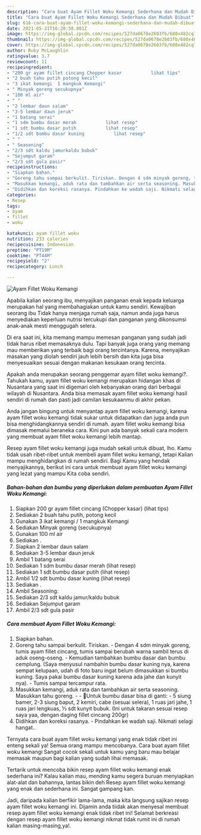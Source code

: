 ```yaml
---
description: "Cara buat Ayam Fillet Woku Kemangi Sederhana dan Mudah Dibuat"
title: "Cara buat Ayam Fillet Woku Kemangi Sederhana dan Mudah Dibuat"
slug: 616-cara-buat-ayam-fillet-woku-kemangi-sederhana-dan-mudah-dibuat
date: 2021-05-31T16:20:58.801Z
image: https://img-global.cpcdn.com/recipes/527da0678e2603fb/680x482cq70/ayam-fillet-woku-kemangi-foto-resep-utama.jpg
thumbnail: https://img-global.cpcdn.com/recipes/527da0678e2603fb/680x482cq70/ayam-fillet-woku-kemangi-foto-resep-utama.jpg
cover: https://img-global.cpcdn.com/recipes/527da0678e2603fb/680x482cq70/ayam-fillet-woku-kemangi-foto-resep-utama.jpg
author: Ruby McLaughlin
ratingvalue: 3.7
reviewcount: 11
recipeingredient:
- "200 gr ayam fillet cincang Chopper kasar           lihat tips"
- "2 buah tahu putih potong kecil"
- "3 ikat kemangi  1 mangkuk Kemangi"
- " Minyak goreng secukupnya"
- "100 ml air"
- " "
- "2 lembar daun salam"
- "3-5 lembar daun jeruk"
- "1 batang serai"
- "1 sdm bumbu dasar merah           lihat resep"
- "1 sdt bumbu dasar putih           lihat resep"
- "1/2 sdt bumbu dasar kuning           lihat resep"
- " "
- " Seasoning"
- "2/3 sdt kaldu jamurkaldu bubuk"
- "Sejumput garam"
- "2/3 sdt gula pasir"
recipeinstructions:
- "Siapkan bahan."
- "Goreng tahu sampai berkulit. Tiriskan. Dengan 4 sdm minyak goreng, tumis ayam fillet cincang, tumis sampai berubah warna sambil terus di aduk oseng-oseng. Kemudian tambahkan bumbu dasar dan bumbu cemplung. (Saya menyusul nambahin bumbu dasar kuning nya, karena sempat kelupaan, udah di foto baru ingat belum dimasukkan si bumbu kuning. Saya pakai bumbu dasar kuning karena ada jahe dan kunyit nya). Tumis sampai tercampur rata."
- "Masukkan kemangi, aduk rata dan tambahkan air serta seasoning. Masukkan tahu goreng.  🌺Untuk bumbu dasar bisa di ganti: 5 siung bamer, 2-3 siung baput, 2 kemiri, cabe (sesuai selera), 1 ruas jari jahe, 1 ruas jari lengkuas, ⅓ sdt kunyit bubuk. (Ini untuk takaran sesuai resep saya yaa, dengan daging fillet cincang 200gr)"
- "Didihkan dan koreksi rasanya. Pindahkan ke wadah saji. Nikmati selagi hangat.."
categories:
- Resep
tags:
- ayam
- fillet
- woku

katakunci: ayam fillet woku 
nutrition: 233 calories
recipecuisine: Indonesian
preptime: "PT19M"
cooktime: "PT44M"
recipeyield: "2"
recipecategory: Lunch

---
```



![Ayam Fillet Woku Kemangi](https://img-global.cpcdn.com/recipes/527da0678e2603fb/680x482cq70/ayam-fillet-woku-kemangi-foto-resep-utama.jpg)

Apabila kalian seorang ibu, menyajikan panganan enak kepada keluarga merupakan hal yang membahagiakan untuk kamu sendiri. Kewajiban seorang ibu Tidak hanya menjaga rumah saja, namun anda juga harus menyediakan keperluan nutrisi tercukupi dan panganan yang dikonsumsi anak-anak mesti menggugah selera.

Di era  saat ini, kita memang mampu memesan panganan yang sudah jadi tidak harus ribet memasaknya dulu. Tapi banyak juga orang yang memang mau memberikan yang terbaik bagi orang tercintanya. Karena, menyajikan masakan yang diolah sendiri jauh lebih bersih dan kita juga bisa menyesuaikan sesuai dengan makanan kesukaan orang tercinta. 



Apakah anda merupakan seorang penggemar ayam fillet woku kemangi?. Tahukah kamu, ayam fillet woku kemangi merupakan hidangan khas di Nusantara yang saat ini digemari oleh kebanyakan orang dari berbagai wilayah di Nusantara. Anda bisa memasak ayam fillet woku kemangi hasil sendiri di rumah dan pasti jadi camilan kesukaanmu di akhir pekan.

Anda jangan bingung untuk menyantap ayam fillet woku kemangi, karena ayam fillet woku kemangi tidak sukar untuk didapatkan dan juga anda pun bisa menghidangkannya sendiri di rumah. ayam fillet woku kemangi bisa dimasak memalui beraneka cara. Kini pun ada banyak sekali cara modern yang membuat ayam fillet woku kemangi lebih mantap.

Resep ayam fillet woku kemangi juga mudah sekali untuk dibuat, lho. Kamu tidak usah ribet-ribet untuk membeli ayam fillet woku kemangi, tetapi Kalian mampu menghidangkan di rumah sendiri. Bagi Kamu yang hendak menyajikannya, berikut ini cara untuk membuat ayam fillet woku kemangi yang lezat yang mampu Kita coba sendiri.

<!--inarticleads1-->

##### Bahan-bahan dan bumbu yang diperlukan dalam pembuatan Ayam Fillet Woku Kemangi:

1. Siapkan 200 gr ayam fillet cincang (Chopper kasar)           (lihat tips)
1. Sediakan 2 buah tahu putih, potong kecil
1. Gunakan 3 ikat kemangi / 1 mangkuk Kemangi
1. Sediakan  Minyak goreng (secukupnya)
1. Gunakan 100 ml air
1. Sediakan  .
1. Siapkan 2 lembar daun salam
1. Sediakan 3-5 lembar daun jeruk
1. Ambil 1 batang serai
1. Sediakan 1 sdm bumbu dasar merah           (lihat resep)
1. Sediakan 1 sdt bumbu dasar putih           (lihat resep)
1. Ambil 1/2 sdt bumbu dasar kuning           (lihat resep)
1. Sediakan  .
1. Ambil  Seasoning:
1. Sediakan 2/3 sdt kaldu jamur/kaldu bubuk
1. Sediakan Sejumput garam
1. Ambil 2/3 sdt gula pasir




<!--inarticleads2-->

##### Cara membuat Ayam Fillet Woku Kemangi:

1. Siapkan bahan.
1. Goreng tahu sampai berkulit. Tiriskan. - Dengan 4 sdm minyak goreng, tumis ayam fillet cincang, tumis sampai berubah warna sambil terus di aduk oseng-oseng. - Kemudian tambahkan bumbu dasar dan bumbu cemplung. (Saya menyusul nambahin bumbu dasar kuning nya, karena sempat kelupaan, udah di foto baru ingat belum dimasukkan si bumbu kuning. Saya pakai bumbu dasar kuning karena ada jahe dan kunyit nya). - Tumis sampai tercampur rata.
1. Masukkan kemangi, aduk rata dan tambahkan air serta seasoning. Masukkan tahu goreng. -  - 🌺Untuk bumbu dasar bisa di ganti: - 5 siung bamer, 2-3 siung baput, 2 kemiri, cabe (sesuai selera), 1 ruas jari jahe, 1 ruas jari lengkuas, ⅓ sdt kunyit bubuk. (Ini untuk takaran sesuai resep saya yaa, dengan daging fillet cincang 200gr)
1. Didihkan dan koreksi rasanya. - Pindahkan ke wadah saji. Nikmati selagi hangat..




Ternyata cara buat ayam fillet woku kemangi yang enak tidak ribet ini enteng sekali ya! Semua orang mampu mencobanya. Cara buat ayam fillet woku kemangi Sangat cocok sekali untuk kamu yang baru mau belajar memasak maupun bagi kalian yang sudah lihai memasak.

Tertarik untuk mencoba bikin resep ayam fillet woku kemangi enak sederhana ini? Kalau kalian mau, mending kamu segera buruan menyiapkan alat-alat dan bahannya, lantas bikin deh Resep ayam fillet woku kemangi yang enak dan sederhana ini. Sangat gampang kan. 

Jadi, daripada kalian berfikir lama-lama, maka kita langsung sajikan resep ayam fillet woku kemangi ini. Dijamin anda tiidak akan menyesal membuat resep ayam fillet woku kemangi enak tidak ribet ini! Selamat berkreasi dengan resep ayam fillet woku kemangi nikmat tidak rumit ini di rumah kalian masing-masing,ya!.

